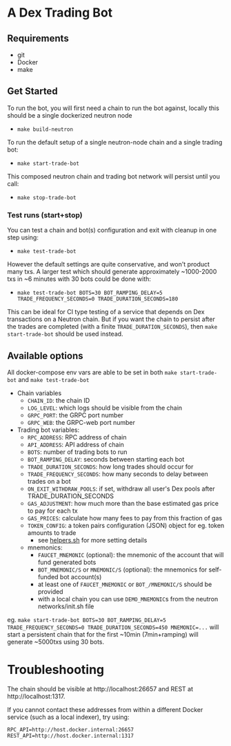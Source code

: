 # A Dex Trading Bot

## Requirements
- git
- Docker
- make

## Get Started

To run the bot, you will first need a chain to run the bot against,
locally this should be a single dockerized neutron node
- `make build-neutron`

To run the default setup of a single neutron-node chain and a single trading bot:
- `make start-trade-bot`

This composed neutron chain and trading bot network will persist until you call:
- `make stop-trade-bot`

### Test runs (start+stop)
You can test a chain and bot(s) configuration and exit with cleanup in one step using:
- `make test-trade-bot`

However the default settings are quite conservative, and won't product many txs.
A larger test which should generate approximately ~1000-2000 txs in ~6 minutes with 30 bots could be done with:
- `make test-trade-bot BOTS=30 BOT_RAMPING_DELAY=5 TRADE_FREQUENCY_SECONDS=0 TRADE_DURATION_SECONDS=180`

This can be ideal for CI type testing of a service that depends on Dex transactions on a Neutron chain.
But if you want the chain to persist after the trades are completed (with a finite `TRADE_DURATION_SECONDS`),
then `make start-trade-bot` should be used instead.

## Available options

All docker-compose env vars are able to be set in both `make start-trade-bot` and `make test-trade-bot`
- Chain variables
    - `CHAIN_ID`: the chain ID
    - `LOG_LEVEL`: which logs should be visible from the chain
    - `GRPC_PORT`: the GRPC port number
    - `GRPC_WEB`: the GRPC-web port number
- Trading bot variables:
    - `RPC_ADDRESS`: RPC address of chain
    - `API_ADDRESS`: API address of chain
    - `BOTS`: number of trading bots to run
    - `BOT_RAMPING_DELAY`: seconds between starting each bot
    - `TRADE_DURATION_SECONDS`: how long trades should occur for
    - `TRADE_FREQUENCY_SECONDS`: how many seconds to delay between trades on a bot
    - `ON_EXIT_WITHDRAW_POOLS`: if set, withdraw all user's Dex pools after TRADE_DURATION_SECONDS
    - `GAS_ADJUSTMENT`: how much more than the base estimated gas price to pay for each tx
    - `GAS_PRICES`: calculate how many fees to pay from this fraction of gas
    - `TOKEN_CONFIG`: a token pairs configuration (JSON) object for eg. token amounts to trade
        - see [helpers.sh](https://github.com/neutron-org/dex-trading-bot/blob/e0f6f7128182b9dce2a54abbee279219ae8dc9fc/scripts/helpers.sh#L41-L59) for more setting details
    - mnemonics:
        - `FAUCET_MNEMONIC` (optional): the mnemonic of the account that will fund generated bots
        - `BOT_MNEMONIC/S` or `MNEMONIC/S` (optional): the mnemonics for self-funded bot account(s)
        - at least one of `FAUCET_MNEMONIC` or `BOT_/MNEMONIC/S` should be provided
        - with a local chain you can use `DEMO_MNEMONIC`s from the neutron networks/init.sh file

eg. `make start-trade-bot BOTS=30 BOT_RAMPING_DELAY=5 TRADE_FREQUENCY_SECONDS=0 TRADE_DURATION_SECONDS=450 MNEMONIC=...`
will start a persistent chain that for the first ~10min (7min+ramping) will generate ~5000txs using 30 bots.

# Troubleshooting

The chain should be visible at http://localhost:26657 and REST at http://localhost:1317.

If you cannot contact these addresses from within a different Docker service (such as a local indexer), try using:
```
RPC_API=http://host.docker.internal:26657
REST_API=http://host.docker.internal:1317
```
